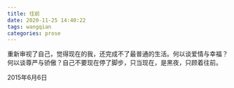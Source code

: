 ```yaml
---
title: 往前
date: 2020-11-25 14:40:22
tags: wangqian
categories: prose
---
```

重新审视了自己，觉得现在的我，还完成不了最普通的生活。何以谈爱情与幸福？何以谈尊严与骄傲？自己不要现在停了脚步，只当现在，是黑夜，只顾着往前。

2015年6月6日
